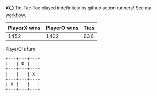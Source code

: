 :x::o: Tic-Tac-Toe played indefinitely by github action runners! See [my workflow](.github/workflows/play.yaml).

|PlayerX wins|PlayerO wins|Ties|
|-|-|-|
|1452|1402|636|

PlayerO's turn.

<pre>
+---+---+---+
|   | O |   |
+---+---+---+
|   |   | X |
+---+---+---+
| X |   |   |
+---+---+---+
</pre>